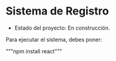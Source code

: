 <h1> Sistema de Registro</h1>

- Estado del proyecto: En construcción.

Para ejecutar el sistema, debes poner:

"""npm install react"""
